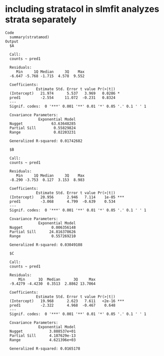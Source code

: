 # including stratacol in slmfit analyzes strata separately

    Code
      summary(stratamod)
    Output
      $A
      
      Call:
      counts ~ pred1
      
      Residuals:
         Min     1Q Median     3Q    Max 
      -6.647 -5.768 -1.715  4.578  9.552 
      
      Coefficients:
                  Estimate Std. Error t value Pr(>|t|)  
      (Intercept)   21.974      5.537   3.969   0.0286 *
      pred1         -2.554     11.072  -0.231   0.8324  
      ---
      Signif. codes:  0 '***' 0.001 '**' 0.01 '*' 0.05 '.' 0.1 ' ' 1
      
      Covariance Parameters:
                   Exponential Model
      Nugget             63.63648285
      Partial Sill        0.55829824
      Range               0.02203231
      
      Generalized R-squared: 0.01742682 
      
      $B
      
      Call:
      counts ~ pred1
      
      Residuals:
         Min     1Q Median     3Q    Max 
      -8.290 -3.753  0.127  3.153  8.983 
      
      Coefficients:
                  Estimate Std. Error t value Pr(>|t|)    
      (Intercept)   20.956      2.946   7.114    1e-05 ***
      pred1         -3.068      4.799  -0.639    0.534    
      ---
      Signif. codes:  0 '***' 0.001 '**' 0.01 '*' 0.05 '.' 0.1 ' ' 1
      
      Covariance Parameters:
                   Exponential Model
      Nugget             0.006356148
      Partial Sill      24.816378626
      Range              0.557269210
      
      Generalized R-squared: 0.03049108 
      
      $C
      
      Call:
      counts ~ pred1
      
      Residuals:
          Min      1Q  Median      3Q     Max 
      -9.4279 -4.4230  0.3513  2.8862 13.7064 
      
      Coefficients:
                  Estimate Std. Error t value Pr(>|t|)    
      (Intercept)   19.968      2.623   7.611   <2e-16 ***
      pred1         -2.322      4.968  -0.467    0.648    
      ---
      Signif. codes:  0 '***' 0.001 '**' 0.01 '*' 0.05 '.' 0.1 ' ' 1
      
      Covariance Parameters:
                   Exponential Model
      Nugget            3.888537e+01
      Partial Sill      4.187629e-13
      Range             4.621396e+03
      
      Generalized R-squared: 0.0165178 
      

